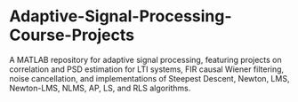 # Adaptive-Signal-Processing-Course-Projects
A MATLAB repository for adaptive signal processing, featuring projects on correlation and PSD estimation for LTI systems, FIR causal Wiener filtering, noise cancellation, and implementations of Steepest Descent, Newton, LMS, Newton-LMS, NLMS, AP, LS, and RLS algorithms.
